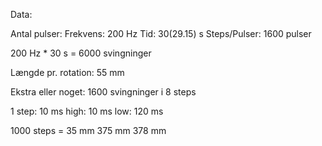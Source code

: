 Data:


Antal pulser:
Frekvens: 200 Hz
Tid: 30(29.15) s
Steps/Pulser: 1600 pulser

200 Hz * 30 s = 6000 svingninger

Længde pr. rotation:
55 mm

Ekstra eller noget:
1600 svingninger i 8 steps


1 step: 10 ms
high: 10 ms
low: 120 ms



1000 steps = 35 mm
375 mm
378 mm

